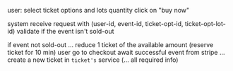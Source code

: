 user:
select ticket options and lots quantity
click on "buy now"

system
receive request with (user-id, event-id, ticket-opt-id, ticket-opt-lot-id)
validate if the event isn't sold-out

if event not sold-out ...
reduce 1 ticket of the available amount (reserve ticket for 10 min)
user go to checkout
await successful event from stripe ...
create a new ticket in `ticket's` service (... all required info)
